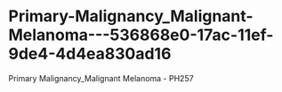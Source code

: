 # Primary-Malignancy_Malignant-Melanoma---536868e0-17ac-11ef-9de4-4d4ea830ad16
Primary Malignancy_Malignant Melanoma - PH257
